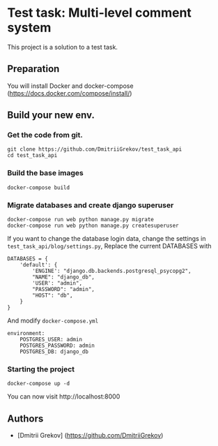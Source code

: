 # Test task: Multi-level comment system 

This project is a solution to a test task.

## Preparation 

You will install Docker and docker-compose (https://docs.docker.com/compose/install/)

## Build your new env.

### Get the code from git.
```
git clone https://github.com/DmitriiGrekov/test_task_api
cd test_task_api 
```

### Build the base images
```
docker-compose build
```

### Migrate databases and  create django superuser 
```
docker-compose run web python manage.py migrate 
docker-compose run web python manage.py createsuperuser
```

If you want to change the database login data, change the settings in `test_task_api/blog/settings.py`, Replace the current DATABASES with
```
DATABASES = {
    'default': {
        'ENGINE': "django.db.backends.postgresql_psycopg2",
        "NAME": "django_db",
        'USER': "admin",
        "PASSWORD": "admin",
        "HOST": "db",
    }
}

```

And modify `docker-compose.yml`

```
environment:
    POSTGRES_USER: admin
    POSTGRES_PASSWORD: admin
    POSTGRES_DB: django_db
```


### Starting the project
```
docker-compose up -d
```
You can now  visit http://localhost:8000


## Authors

* [Dmitrii Grekov] (https://github.com/DmitriiGrekov)

